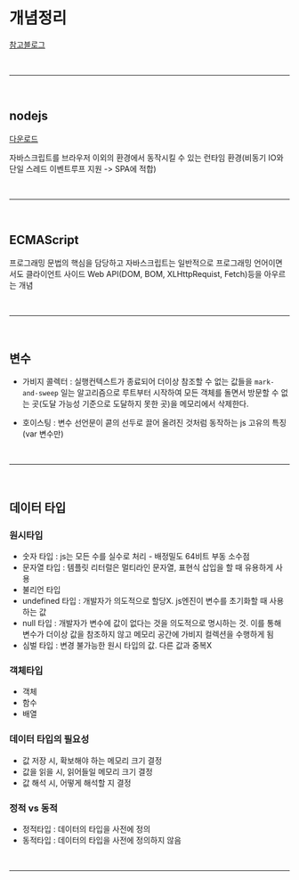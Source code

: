 # 개념정리

[참고블로그](https://velog.io/@hustle-dev/JS-%EB%A9%B4%EC%A0%91%EB%8C%80%EB%B9%84-%EA%B0%9C%EB%85%90%EC%A0%95%EB%A6%AC)

<br/>

---

<br/>

## nodejs

[다운로드](https://nodejs.org/ko/download)

자바스크립트를 브라우저 이외의 환경에서 동작시킬 수 있는 런타임 환경(비동기 IO와 단일 스레드 이벤트루프 지원 -> SPA에 적합)

<br/>

---

<br/>

## ECMAScript

프로그래밍 문법의 핵심을 담당하고 자바스크립트는 일반적으로 프로그래밍 언어이면서도 클라이언트 사이드 Web API(DOM, BOM, XLHttpRequist, Fetch)등을 아우르는 개념

<br/>

---

<br/>

## 변수

- 가비지 콜렉터 : 실행컨텍스트가 종료되어 더이상 참조할 수 없는 값들을 `mark-and-sweep` 일는 알고리즘으로 루트부터 시작하여 모든 객체를 돌면서 방문할 수 없는 곳(도달 가능성 기준으로 도달하지 못한 곳)을 메모리에서 삭제한다.

- 호이스팅 : 변수 선언문이 콛의 선두로 끌어 올려진 것처럼 동작하는 js 고유의 특징(var 변수만)

<br/>

---

<br/>

## 데이터 타입

### 원시타입

- 숫자 타입 : js는 모든 수를 실수로 처리 - 배정밀도 64비트 부동 소수점
- 문자열 타입 : 템플릿 리터럴은 멀티라인 문자열, 표현식 삽입을 할 때 유용하게 사용
- 불리언 타입
- undefined 타입 : 개발자가 의도적으로 할당X. js엔진이 변수를 초기화할 때 사용하는 값
- null 타입 : 개발자가 변수에 값이 없다는 것을 의도적으로 명시하는 것. 이를 통해 변수가 더이상 값을 참조하지 않고 메모리 공간에 가비지 컬렉션을 수행하게 됨
- 심벌 타입 : 변경 불가능한 원시 타입의 값. 다른 값과 중복X

### 객체타입

- 객체
- 함수
- 배열

### 데이터 타입의 필요성

- 값 저장 시, 확보해야 하는 메모리 크기 결정
- 값을 읽을 시, 읽어들일 메모리 크기 결정
- 값 해석 시, 어떻게 해석할 지 결정

### 정적 vs 동적

- 정적타입 : 데이터의 타입을 사전에 정의
- 동적타입 : 데이터의 타입을 사전에 정의하지 않음

<br/>

---

<br/>
